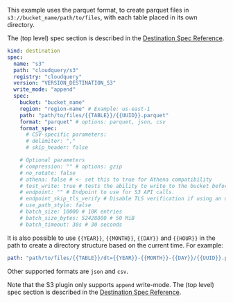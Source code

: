 This example uses the parquet format, to create parquet files in `s3://bucket_name/path/to/files`, with each table placed in its own directory.

The (top level) spec section is described in the [Destination Spec Reference](/docs/reference/destination-spec).

```yaml copy
kind: destination
spec:
  name: "s3"
  path: "cloudquery/s3"
  registry: "cloudquery"
  version: "VERSION_DESTINATION_S3"
  write_mode: "append"
  spec:
    bucket: "bucket_name"
    region: "region-name" # Example: us-east-1
    path: "path/to/files/{{TABLE}}/{{UUID}}.parquet"
    format: "parquet" # options: parquet, json, csv
    format_spec:
      # CSV-specific parameters:
      # delimiter: ","
      # skip_header: false

    # Optional parameters
    # compression: "" # options: gzip
    # no_rotate: false
    # athena: false # <- set this to true for Athena compatibility
    # test_write: true # tests the ability to write to the bucket before processing the data
    # endpoint: "" # Endpoint to use for S3 API calls.
    # endpoint_skip_tls_verify # Disable TLS verification if using an untrusted certificate
    # use_path_style: false
    # batch_size: 10000 # 10K entries
    # batch_size_bytes: 52428800 # 50 MiB
    # batch_timeout: 30s # 30 seconds
```

It is also possible to use `{{YEAR}}`, `{{MONTH}}`, `{{DAY}}` and `{{HOUR}}` in the path to create a directory structure based on the current time. For example:

```yaml
path: "path/to/files/{{TABLE}}/dt={{YEAR}}-{{MONTH}}-{{DAY}}/{{UUID}}.parquet"
```

Other supported formats are `json` and `csv`.

Note that the S3 plugin only supports `append` write-mode. The (top level) spec section is described in the [Destination Spec Reference](/docs/reference/destination-spec).
